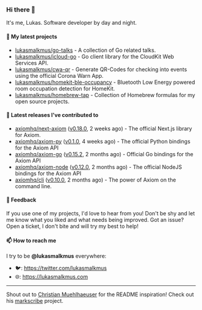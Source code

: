 ### Hi there 👋

It's me, Lukas. Software developer by day and night.

#### 🌱 My latest projects

- [lukasmalkmus/go-talks](https://github.com/lukasmalkmus/go-talks) - A collection of Go related talks.
- [lukasmalkmus/icloud-go](https://github.com/lukasmalkmus/icloud-go) - Go client library for the CloudKit Web Services API.
- [lukasmalkmus/cwa-qr](https://github.com/lukasmalkmus/cwa-qr) - Generate QR-Codes for checking into events using the official Corona Warn App.
- [lukasmalkmus/homekit-ble-occupancy](https://github.com/lukasmalkmus/homekit-ble-occupancy) - Bluetooth Low Energy powered room occupation detection for HomeKit.
- [lukasmalkmus/homebrew-tap](https://github.com/lukasmalkmus/homebrew-tap) - Collection of Homebrew formulas for my open source projects.

#### 🔭 Latest releases I've contributed to

- [axiomhq/next-axiom](https://github.com/axiomhq/next-axiom) ([v0.18.0](https://github.com/axiomhq/next-axiom/releases/tag/v0.18.0), 2 weeks ago) - The official Next.js library for Axiom.
- [axiomhq/axiom-py](https://github.com/axiomhq/axiom-py) ([v0.1.0](https://github.com/axiomhq/axiom-py/releases/tag/v0.1.0), 4 weeks ago) - The official Python bindings for the Axiom API
- [axiomhq/axiom-go](https://github.com/axiomhq/axiom-go) ([v0.15.2](https://github.com/axiomhq/axiom-go/releases/tag/v0.15.2), 2 months ago) - Official Go bindings for the Axiom API
- [axiomhq/axiom-node](https://github.com/axiomhq/axiom-node) ([v0.12.0](https://github.com/axiomhq/axiom-node/releases/tag/v0.12.0), 2 months ago) - The official NodeJS bindings for the Axiom API
- [axiomhq/cli](https://github.com/axiomhq/cli) ([v0.10.0](https://github.com/axiomhq/cli/releases/tag/v0.10.0), 2 months ago) - The power of Axiom on the command line.

#### 💬 Feedback

If you use one of my projects, I'd love to hear from you! Don't be shy and let
me know what you liked and what needs being improved. Got an issue? Open a
ticket, I don't bite and will try my best to help!

#### 📫 How to reach me

I try to be **@lukasmalkmus** everywhere:

- 🐦: https://twitter.com/lukasmalkmus
- 🌐: https://lukasmalkmus.com

---

Shout out to [Christian Muehlhaeuser](https://github.com/muesli) for the README
inspiration! Check out his [markscribe](https://github.com/muesli/markscribe)
project.
